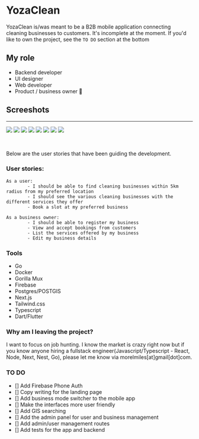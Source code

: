 # YozaClean

YozaClean is/was meant to be a B2B mobile application connecting cleaning businesses to customers. It's incomplete at the moment.
If you'd like to own the project, see the `TO DO` section at the bottom

## My role

- Backend developer
- UI designer
- Web developer
- Product / business owner 🤣

## Screeshots

---

![](./images/1.png)
![](./images/2.png)
![](./images/3.png)
![](./images/4.png)
![](./images/6.png)
![](./images/5.png)
![](./images/8.png)
![](./images/7.png)

<br/>

Below are the user stories that have been guiding the development.

### User stories:

    As a user:
            - I should be able to find cleaning businesses within 5km radius from my preferred location
            - I should see the various cleaning businesses with the different services they offer
            - Book a slot at my preferred business

    As a business owner:
            - I should be able to register my business
            - View and accept bookings from customers
            - List the services offered by my business
            - Edit my business details

### Tools

- Go
- Docker
- Gorilla Mux
- Firebase
- Postgres/POSTGIS
- Next.js
- Tailwind.css
- Typescript
- Dart/Flutter

### Why am I leaving the project?

I want to focus on job hunting. I know the market is crazy right now but if you know anyone hiring a fullstack engineer(Javascript/Typescript - React, Node, Next, Nest, Go), please let me know via morelmiles[at]gmail[dot]com.

### TO DO

- [] Add Firebase Phone Auth
- [] Copy writing for the landing page
- [] Add business mode switcher to the mobile app
- [] Make the interfaces more user friendly
- [] Add GIS searching
- [] Add the admin panel for user and business management
- [] Add admin/user management routes
- [] Add tests for the app and backend
